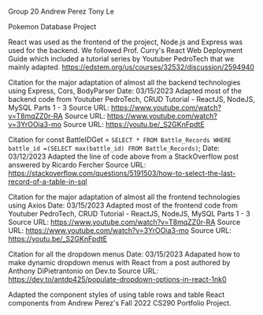 Group 20
Andrew Perez
Tony Le

Pokemon Database Project

React was used as the frontend of the project, Node.js and Express was used for the backend. We followed Prof. Curry's React Web Deployment Guide which included a tutorial series by Youtuber PedroTech that we mainly adapted. https://edstem.org/us/courses/32532/discussion/2594940

Citation for the major adaptation of almost all the backend technologies using Express, Cors, BodyParser
Date: 03/15/2023
Adapted most of the backend code from Youtuber PedroTech, CRUD Tutorial - ReactJS, NodeJS, MySQL Parts 1 - 3
Source URL: https://www.youtube.com/watch?v=T8mqZZ0r-RA
Source URL: https://www.youtube.com/watch?v=3YrOOia3-mo
Source URL: https://youtu.be/_S2GKnFpdtE

Citation for const BattleIDGet = `SELECT * FROM Battle_Records WHERE battle_id =(SELECT max(battle_id) FROM Battle_Records)`;
Date: 03/12/2023
Adapted the line of code above from a StackOverflow post answered by Ricardo Fercher
Source URL: https://stackoverflow.com/questions/5191503/how-to-select-the-last-record-of-a-table-in-sql

Citation for the major adaptation of almost all the frontend technologies using Axios
Date: 03/15/2023
Adapted most of the frontend code from Youtuber PedroTech, CRUD Tutorial - ReactJS, NodeJS, MySQL Parts 1 - 3
Source URL: https://www.youtube.com/watch?v=T8mqZZ0r-RA
Source URL: https://www.youtube.com/watch?v=3YrOOia3-mo
Source URL: https://youtu.be/_S2GKnFpdtE

Citation for all the dropdown menus
Date: 03/15/2023
Adapated how to make dynamic dropdown menus with React from a post authored by Anthony DiPietrantonio on Dev.to
Source URL: https://dev.to/antdp425/populate-dropdown-options-in-react-1nk0

Adapted the component styles of using table rows and table React components from Andrew Perez's Fall 2022 CS290 Portfolio Project.
